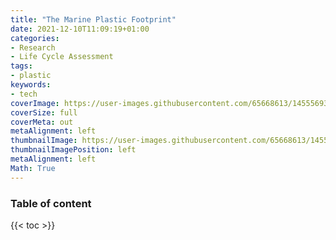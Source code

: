 ```yaml
---
title: "The Marine Plastic Footprint"
date: 2021-12-10T11:09:19+01:00
categories:
- Research
- Life Cycle Assessment
tags:
- plastic
keywords:
- tech
coverImage: https://user-images.githubusercontent.com/65668613/145556930-b779eeb2-49e8-479d-b67d-a90a047a502f.png
coverSize: full
coverMeta: out
metaAlignment: left
thumbnailImage: https://user-images.githubusercontent.com/65668613/145556930-b779eeb2-49e8-479d-b67d-a90a047a502f.png
thumbnailImagePosition: left
metaAlignment: left
Math: True
---
```


<!--more-->

### Table of content

{{< toc >}}
